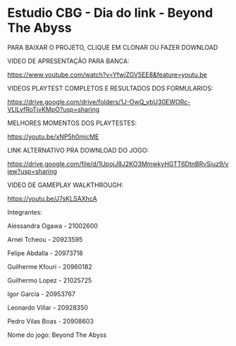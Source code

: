 # Estudio CBG - Dia do link - Beyond The Abyss

PARA BAIXAR O PROJETO, CLIQUE EM CLONAR OU FAZER DOWNLOAD

<bold>VIDEO DE APRESENTAÇÃO PARA BANCA:</bold>

https://www.youtube.com/watch?v=YfwjZGV5EE8&feature=youtu.be

VIDEOS PLAYTEST COMPLETOS E RESULTADOS DOS FORMULARIOS:

https://drive.google.com/drive/folders/1J-OwQ_ybU30EWORc-VLlLyfRoTjvKMpO?usp=sharing

MELHORES MOMENTOS DOS PLAYTESTES:

https://youtu.be/xNP5h0mjcME

LINK ALTERNATIVO PRA DOWNLOAD DO JOGO: 

https://drive.google.com/file/d/1UpojJ8J2KO3MmwkyHGTT6DtnBRvSjuz9/view?usp=sharing

VIDEO DE GAMEPLAY WALKTHROUGH:

https://youtu.be/J7sKLSAXhcA

Integrantes:

Alessandra Ogawa - 21002600

Arnei Tcheou - 20923595

Felipe Abdalla - 20973718

Guilherme Kfouri - 20960182

Guilhermo Lopez - 21025725

Igor Garcia - 20953767

Leonardo Villar - 20928350

Pedro Vilas Boas - 20908603
 
Nome do jogo: Beyond The Abyss
